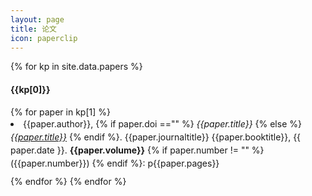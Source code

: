 ```yaml
---
layout: page
title: 论文
icon: paperclip
---
```


<!-- This page provides the sidebar links for mobile, where the sidebar is hidden -->


{% for kp in site.data.papers %}
  <h4>{{kp[0]}}</h4>
  {% for paper in kp[1] %}
    <li style="margin-bottom: 10px;line-height: 1.5em;">
      {{paper.author}}, 
      {% if paper.doi =="" %}
        <i>{{paper.title}}</i>
      {% else %}
        <a href="https://doi.org/{{ paper.doi }}" target="_blank"><i>{{paper.title}}</i></a>
      {% endif %}. 
      {{paper.journaltitle}}
      {{paper.booktitle}}, 
      {{ paper.date }}.
      <b>{{paper.volume}}</b>
      {% if paper.number != "" %}
        ({{paper.number}})
      {% endif %}: p{{paper.pages}}
    </li>
  {% endfor %}
{% endfor %}